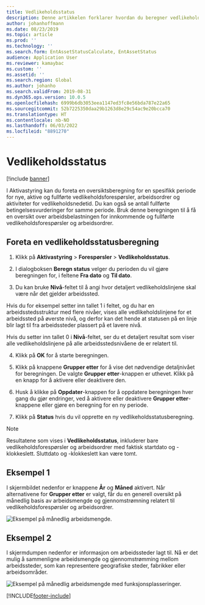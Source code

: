 ```yaml
---
title: Vedlikeholdsstatus
description: Denne artikkelen forklarer hvordan du beregner vedlikeholdsstatus i Aktivastyring.
author: johanhoffmann
ms.date: 08/23/2019
ms.topic: article
ms.prod: ''
ms.technology: ''
ms.search.form: EntAssetStatusCalculate, EntAssetStatus
audience: Application User
ms.reviewer: kamaybac
ms.custom: ''
ms.assetid: ''
ms.search.region: Global
ms.author: johanho
ms.search.validFrom: 2019-08-31
ms.dyn365.ops.version: 10.0.5
ms.openlocfilehash: 6999b6db3053eea1147ed3fc8e56bda787e22a65
ms.sourcegitcommit: 52b7225350daa29b1263d8e29c54ac9e20bcca70
ms.translationtype: HT
ms.contentlocale: nb-NO
ms.lasthandoff: 06/03/2022
ms.locfileid: "8891270"
---
```

# <a name="maintenance-status"></a>Vedlikeholdsstatus

[!include [banner](../../includes/banner.md)]

 

I Aktivastyring kan du foreta en oversiktsberegning for en spesifikk periode for nye, aktive og fullførte vedlikeholdsforespørsler, arbeidsordrer og aktiviteter for vedlikeholdsnedetid. Du kan også se antall fullførte betingelsesvurderinger for samme periode. Bruk denne beregningen til å få en oversikt over arbeidsbelastningen for innkommende og fullførte vedlikeholdsforespørsler og arbeidsordrer.

## <a name="make-a-maintenance-status-calculation"></a>Foreta en vedlikeholdsstatusberegning

1. Klikk på **Aktivastyring** > **Forespørsler** > **Vedlikeholdsstatus**.

2. I dialogboksen **Beregn status** velger du perioden du vil gjøre beregningen for, i feltene **Fra dato** og **Til dato**.

3. Du kan bruke **Nivå**-feltet til å angi hvor detaljert vedlikeholdslinjene skal være når det gjelder arbeidssted. 

  Hvis du for eksempel setter inn tallet 1 i feltet, og du har en arbeidsstedsstruktur med flere nivåer, vises alle vedlikeholdslinjene for et arbeidssted på øverste nivå, og derfor kan det hende at statusen på en linje blir lagt til fra arbeidssteder plassert på et lavere nivå. 
  
  Hvis du setter inn tallet 0 i **Nivå**-feltet, ser du et detaljert resultat som viser alle vedlikeholdslinjene på alle arbeidsstedsnivåene de er relatert til.

4. Klikk på **OK** for å starte beregningen.

5. Klikk på knappene **Grupper etter** for å vise det nødvendige detaljnivået for beregningen. De valgte **Grupper etter**-knappen er uthevet. Klikk på en knapp for å aktivere eller deaktivere den.

6. Husk å klikke på **Oppdater**-knappen for å oppdatere beregningen hver gang du gjør endringer, ved å aktivere eller deaktivere **Grupper etter**-knappene eller gjøre en beregning for en ny periode.

7. Klikk på **Status** hvis du vil opprette en ny vedlikeholdsstatusberegning.

>[!NOTE]
>Resultatene som vises i **Vedlikeholdsstatus**, inkluderer bare vedlikeholdsforespørsler og arbeidsordrer med faktisk startdato og -klokkeslett. Sluttdato og -klokkeslett kan være tomt.

## <a name="example-1"></a>Eksempel 1

I skjermbildet nedenfor er knappene **År** og **Måned** aktivert. Når alternativene for **Grupper etter** er valgt, får du en generell oversikt på månedlig basis av arbeidsmengde og gjennomstrømning relatert til vedlikeholdsforespørsler og arbeidsordrer. 

![Eksempel på månedlig arbeidsmengde.](media/13-controlling-and-reporting.png)

## <a name="example-2"></a>Eksempel 2

I skjermdumpen nedenfor er informasjon om arbeidssteder lagt til. Nå er det mulig å sammenligne arbeidsmengde og gjennomstrømming mellom arbeidssteder, som kan representere geografiske steder, fabrikker eller arbeidsområder. 

![Eksempel på månedlig arbeidsmengde med funksjonsplasseringer.](media/14-controlling-and-reporting.png)



[!INCLUDE[footer-include](../../../includes/footer-banner.md)]